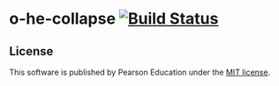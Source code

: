 # o-he-collapse [![Build Status](https://travis-ci.org/aarmour/o-he-collapse.svg?branch=master)](https://travis-ci.org/aarmour/o-he-collapse)

## License

This software is published by Pearson Education under the [MIT license](http://opensource.org/licenses/MIT).
